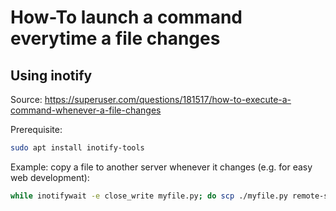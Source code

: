 # How-To launch a command everytime a file changes

## Using inotify

Source: <https://superuser.com/questions/181517/how-to-execute-a-command-whenever-a-file-changes>

Prerequisite:

``` bash
sudo apt install inotify-tools
```

Example: copy a file to another server whenever it changes (e.g. for easy web development):

``` bash
while inotifywait -e close_write myfile.py; do scp ./myfile.py remote-server:/var/www/html/ ; done
```
